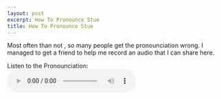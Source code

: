 ```yaml
---
layout: post
excerpt: How To Pronounce Stue
title: How To Pronounce Stue
---
```


 Most often than not , so many people get the pronounciation wrong. I managed to get a friend to help me record an audio that I can share here.
 
 <figure style="margin:0">
    <figcaption>Listen to the Pronounciation:</figcaption>
    <audio
        controls
        src="/assets/media/stue-pronounciation.mp3">
            Your browser does not support the
            <code>audio</code> element.
    </audio>
</figure>

